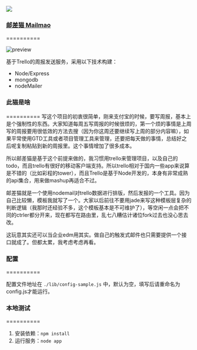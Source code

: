 ![](http://ww3.sinaimg.cn/bmiddle/61ff0de3gw1dxc2b7p2x9j.jpg)

### [邮差猫 Mailmao](http://mailmao.com)
==========

![preview](http://ww4.sinaimg.cn/mw1024/61ff0de3gw1dwwaenqxwqj.jpg)

基于Trello的周报发送服务，采用以下技术构建：

- Node/Express
- mongodb
- nodeMailer

### 此猫是啥
==========
写这个项目的初衷很简单，刚来支付宝的时候，要写周报，基本上是个强制性的东西。大家知道每周五写周报的时候很烦的，第一个烦的事情是上周写的周报要用很低效的方法去搜（因为你这周还要继续写上周的部分内容嘛），如果平常使用GTD工具或者项目管理工具来管理，还要把每天做的事情，总结好之后呢复制粘贴到新的周报里。这个事情增加了很多成本。

所以邮差猫是基于这个前提来做的，我习惯用trello来管理项目，以及自己的todo，而且trello有很好的移动客户端支持。所以trello相对于国内一些app来说算是不错的（比如彩程的tower），而且Trello是基于Node开发的，本身有非常成熟的api集合，用来做mashup再适合不过。

邮差猫就是一个使用nodemail对trello数据进行排版，然后发报的一个工具。因为自己比较懒，模板我就写了一个。大家以后前往不要用jade来写这种模板层复杂的判断逻辑（我那时还经验不多，这个模板基本是不可维护了），等空闲一点会把不同的ctrler都分开来，现在都写在路由里，乱七八糟估计诸位fork过去也没心思去改。

这玩意其实还可以当企业edm用其实。做自己的触发式邮件也只需要提供一个接口就成了。但都太累，我考虑考虑再看。

### 配置
==========

配置文件地址在 `./lib/config-sample.js` 中，默认为空，填写后请重命名为config.js才能运行。

### 本地测试
==========

1. 安装依赖：`npm install` 
2. 运行服务：`node app`
